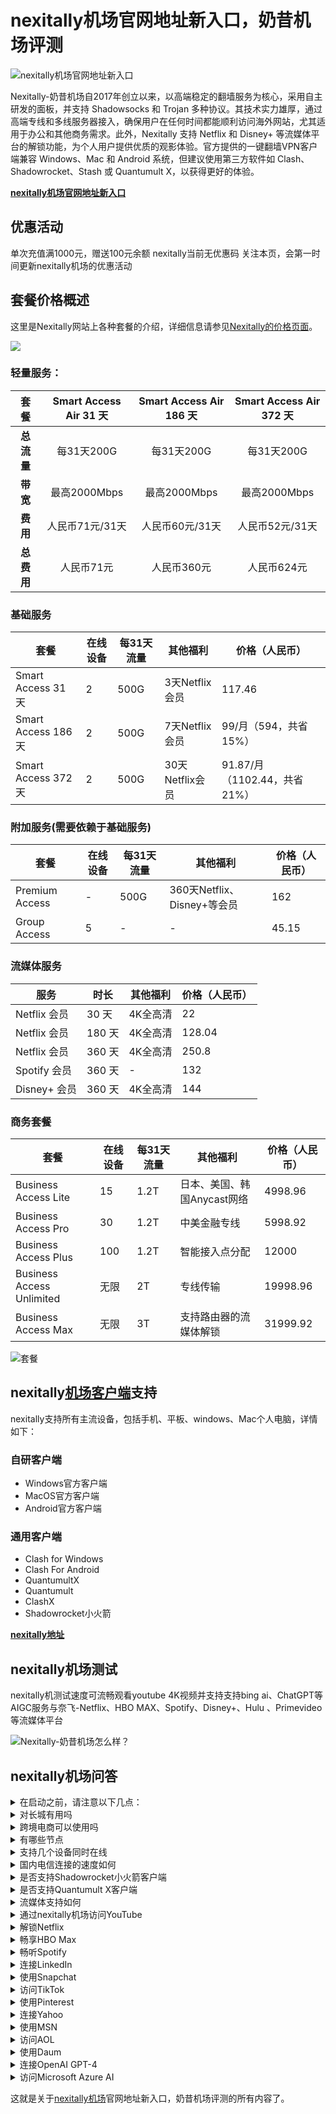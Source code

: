# nexitally机场官网地址新入口，奶昔机场评测
![ nexitally机场官网地址新入口](https://github.com/John19187/nexitally-ji-chang/assets/164295305/223ba204-019e-4617-baea-e71f3db71581)

Nexitally-奶昔机场自2017年创立以来，以高端稳定的翻墙服务为核心，采用自主研发的面板，并支持 Shadowsocks 和 Trojan 多种协议。其技术实力雄厚，通过高端专线和多线服务器接入，确保用户在任何时间都能顺利访问海外网站，尤其适用于办公和其他商务需求。此外，Nexitally 支持 Netflix 和 Disney+ 等流媒体平台的解锁功能，为个人用户提供优质的观影体验。官方提供的一键翻墙VPN客户端兼容 Windows、Mac 和 Android 系统，但建议使用第三方软件如 Clash、Shadowrocket、Stash 或 Quantumult X，以获得更好的体验。



**[nexitally机场官网地址新入口](https://nxboom.com/signupbyemail.aspx?MemberCode=45450e9eadf743fb93c5b8e97922836620240516133240)**



## 优惠活动

单次充值满1000元，赠送100元余额
nexitally当前无优惠码
关注本页，会第一时间更新nexitally机场的优惠活动

## 套餐价格概述

这里是Nexitally网站上各种套餐的介绍，详细信息请参见[Nexitally的价格页面](https://nxboom.com/signupbyemail.aspx?MemberCode=45450e9eadf743fb93c5b8e97922836620240516133240)。

![](https://github.com/John19187/nexitally-ji-chang/assets/164295305/d4dd49c0-9a26-4357-a8e3-6812b470291c)


### 轻量服务：

|  **套餐**  | **Smart Access Air 31 天** | **Smart Access Air 186 天** | **Smart Access Air 372 天** |
| :--------: | :------------------------: | :-------------------------: | :-------------------------: |
| **总流量** |         每31天200G         |         每31天200G          |         每31天200G          |
|  **带宽**  |        最高2000Mbps        |        最高2000Mbps         |        最高2000Mbps         |
|  **费用**  |      人民币71元/31天       |       人民币60元/31天       |       人民币52元/31天       |
| **总费用** |         人民币71元         |         人民币360元         |         人民币624元         |

### 基础服务

| 套餐                | 在线设备 | 每31天流量 | 其他福利        | 价格（人民币）               |
| ------------------- | -------- | ---------- | --------------- | ---------------------------- |
| Smart Access 31 天  | 2        | 500G       | 3天Netflix会员  | 117.46                       |
| Smart Access 186 天 | 2        | 500G       | 7天Netflix会员  | 99/月（594，共省15%）        |
| Smart Access 372 天 | 2        | 500G       | 30天Netflix会员 | 91.87/月（1102.44，共省21%） |

### 附加服务(需要依赖于基础服务)

| 套餐           | 在线设备 | 每31天流量 | 其他福利                    | 价格（人民币） |
| -------------- | -------- | ---------- | --------------------------- | -------------- |
| Premium Access | -        | 500G       | 360天Netflix、Disney+等会员 | 162            |
| Group Access   | 5        | -          | -                           | 45.15          |

### 流媒体服务

| 服务         | 时长   | 其他福利 | 价格（人民币） |
| ------------ | ------ | -------- | -------------- |
| Netflix 会员 | 30 天  | 4K全高清 | 22             |
| Netflix 会员 | 180 天 | 4K全高清 | 128.04         |
| Netflix 会员 | 360 天 | 4K全高清 | 250.8          |
| Spotify 会员 | 360 天 | -        | 132            |
| Disney+ 会员 | 360 天 | 4K全高清 | 144            |

### 商务套餐

| 套餐                      | 在线设备 | 每31天流量 | 其他福利                    | 价格（人民币） |
| ------------------------- | -------- | ---------- | --------------------------- | -------------- |
| Business Access Lite      | 15       | 1.2T       | 日本、美国、韩国Anycast网络 | 4998.96        |
| Business Access Pro       | 30       | 1.2T       | 中美金融专线                | 5998.92        |
| Business Access Plus      | 100      | 1.2T       | 智能接入点分配              | 12000          |
| Business Access Unlimited | 无限     | 2T         | 专线传输                    | 19998.96       |
| Business Access Max       | 无限     | 3T         | 支持路由器的流媒体解锁      | 31999.92       |

![套餐](https://github.com/John19187/nexitally-ji-chang/assets/164295305/eb958c1a-a7bf-4b26-bd93-588fcb464077)

## nexitally[机场客户端](https://www.jichang8.com/clients/clash-v2rayn-v2rayng-shadowrocket-quantumult.html)支持

nexitally支持所有主流设备，包括手机、平板、windows、Mac个人电脑，详情如下：

### 自研客户端

- Windows官方客户端
- MacOS官方客户端
- Android官方客户端

### 通用客户端

- Clash for Windows
- Clash For Android
- QuantumultX
- Quantumult
- ClashX
- Shadowrocket小火箭


**[nexitally地址](https://nxboom.com/signupbyemail.aspx?MemberCode=45450e9eadf743fb93c5b8e97922836620240516133240)**

  
## nexitally机场测试

nexitally机测试速度可流畅观看youtube 4K视频并支持支持bing ai、ChatGPT等AIGC服务与奈飞-Netflix、HBO MAX、Spotify、Disney+、Hulu 、Primevideo等流媒体平台

![Nexitally-奶昔机场怎么样？](https://github.com/John19187/nexitally-ji-chang/assets/164295305/f684e654-262a-409d-ac43-a4915303ecfb)

## nexitally机场问答



<details><summary>在启动之前，请注意以下几点：</summary>
1、退出所有其他代理软件：确保没有其他代理软件在运行，这样可以避免潜在的冲突问题。
2、卸载浏览器的代理插件：请卸载任何浏览器中的代理插件，例如谷歌访问助手，以确保nexitally能够正常工作。
3、建议重启设备：为了确保上述更改完全生效，这样可以为nexitally的使用提供一个最佳的环境。


</details><details><summary>对长城有用吗</summary>
nexitally拥有隐形隧道技术伪装传输流量，避免被防火墙识别并阻挡。

</details><details><summary>跨境电商可以使用吗</summary>
nexitally传输算法可速度处理您的数据封包，让跨境电商的数据平稳到达目的地。

</details><details><summary>有哪些节点</summary>
香港、台湾、日本、韩国、美国等主要节点，根据nexitally的套餐情况各异。 

</details><details><summary>支持几个设备同时在线</summary>
详细的同时在线设备，请查阅nexitally机场的各套餐详情。

</details><details><summary>国内电信连接的速度如何</summary>
国内电信线路连接nexitally机场后，可以快速连接外网吗，电信线路有优化。

</details><details><summary>是否支持Shadowrocket小火箭客户端</summary>
请查看上方nexitally机场客户端支持版块。Shadowrocket小火箭是一款通用客户端，使用方法简单：只需复制nexitally机场的订阅链接，然后在Shadowrocket小火箭中点击导入，选择您喜欢的节点，即可轻松访问外网。更多详情请参阅Shadowrocket小火箭的使用教程。


</details><details><summary>是否支持Quantumult X客户端</summary>
请查看上方nexitally机场客户端支持版块。Quantumult X是一款通用客户端，使用方法简单：只需复制nexitally机场的订阅链接，然后在Quantumult X中点击导入，选择您喜欢的节点，即可轻松访问外网。更多详情请参阅Quantumult X的使用教程。


</details><details><summary>流媒体支持如何</summary>
nexitally持海量的自有IP与先进的解锁技术，带您畅享全球最新最全流媒体服务

</details><details><summary>通过nexitally机场访问YouTube</summary>
你可以使用nexitally机场轻松访问YouTube，前往YouTube官网，即可观看和上传视频，评论并分享YouTube上的内容。

</details><details><summary>解锁Netflix</summary>
使用nexitally，你可以解锁Netflix，前往Netflix官网，即可畅享大量电影、电视剧和纪录片。

</details><details><summary>畅享HBO Max</summary>
通过nexitally机场，你可以畅享HBO Max，前往HBO Max官网，即可观看HBO原创剧集、电影和纪录片。

</details><details><summary>畅听Spotify</summary>
使用nexitally，你可以畅听Spotify，前往Spotify官网，即可在线收听音乐、创建播放列表并发现新音乐。

</details><details><summary>连接LinkedIn</summary>
通过nexitally，你可以连接LinkedIn，前往LinkedIn官网，即可建立职业档案、网络联系和寻找工作机会。

</details><details><summary>使用Snapchat</summary>
使用nexitally机场，你可以使用Snapchat，前往Snapchat官网，即可发送限时可见的图片和视频消息。

</details><details><summary>访问TikTok</summary>
通过nexitally，你可以访问TikTok，前往TikTok官网，即可创作、编辑并分享短视频内容。

</details><details><summary>使用Pinterest</summary>
使用nexitally，你可以使用Pinterest，前往Pinterest官网，即可发现和保存创意灵感、图片和视频。

</details><details><summary>连接Yahoo</summary>
通过nexitally机场，你可以连接Yahoo，前往Yahoo官网，即可享受综合门户服务，提供新闻、邮件、金融、体育、生活等多种服务。

</details><details><summary>使用MSN</summary>
使用nexitally，你可以访问MSN，前往MSN官网，即可获取新闻、娱乐、体育、生活方式等内容和服务。

</details><details><summary>访问AOL</summary>
通过nexitally，你可以使用AOL，前往AOL官网，即可获取新闻、娱乐、体育、邮件和视频内容。

</details><details><summary>使用Daum</summary>
使用nexitally机场，你可以使用Daum，前往Daum官网，即可获取新闻、博客、邮箱、地图等多种服务。</details>

</details><details><summary>连接OpenAI GPT-4</summary>
轻松使用nexitally机场连接至OpenAI GPT-4。您可以利用这一功能，探索GPT-4的强大语言生成能力，执行各种自然语言处理任务。

</details><details><summary>访问Microsoft Azure AI</summary>
借助nexitally机场，您可以访问Microsoft Azure AI，享受其提供的多种人工智能服务。这包括语言理解、机器翻译和认知服务，为您的业务提供智能化的解决方案。</details>

这就是关于[nexitally机场](https://www.jichang8.com/ji-chang-guide/how-is-nexitally.html)官网地址新入口，奶昔机场评测的所有内容了。
